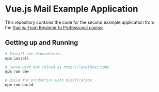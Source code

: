 # Vue.js Mail Example Application

This repository contains the code for the second example application from the [Vue.js: From Beginner to Professional course](https://l.codingexplained.com/r/vuejs-course?src=github).

## Getting up and Running

``` bash
# Install the dependencies
npm install

# Serve with hot reload at http://localhost:8080
npm run dev

# Build for production with minification
npm run build
```
